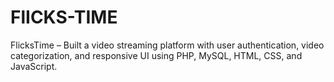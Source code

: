# FlICKS-TIME
FlicksTime – Built a video streaming platform with user authentication, video categorization, and responsive UI using PHP, MySQL, HTML, CSS, and JavaScript.
